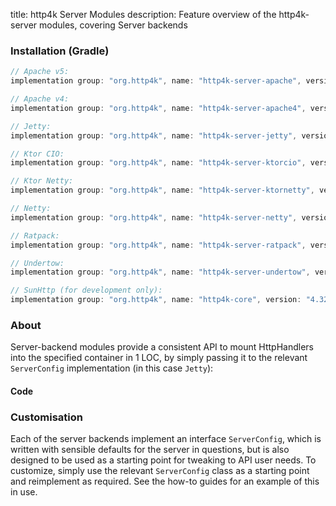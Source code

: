 title: http4k Server Modules
description: Feature overview of the http4k-server modules, covering Server backends

### Installation (Gradle)

```groovy
// Apache v5: 
implementation group: "org.http4k", name: "http4k-server-apache", version: "4.32.0.0"

// Apache v4: 
implementation group: "org.http4k", name: "http4k-server-apache4", version: "4.32.0.0"

// Jetty: 
implementation group: "org.http4k", name: "http4k-server-jetty", version: "4.32.0.0"

// Ktor CIO: 
implementation group: "org.http4k", name: "http4k-server-ktorcio", version: "4.32.0.0"

// Ktor Netty: 
implementation group: "org.http4k", name: "http4k-server-ktornetty", version: "4.32.0.0"

// Netty: 
implementation group: "org.http4k", name: "http4k-server-netty", version: "4.32.0.0"

// Ratpack: 
implementation group: "org.http4k", name: "http4k-server-ratpack", version: "4.32.0.0"

// Undertow: 
implementation group: "org.http4k", name: "http4k-server-undertow", version: "4.32.0.0"

// SunHttp (for development only): 
implementation group: "org.http4k", name: "http4k-core", version: "4.32.0.0"
```

### About
Server-backend modules provide a consistent API to mount HttpHandlers into the specified container in 1 LOC, by 
simply passing it to the relevant `ServerConfig` implementation (in this case `Jetty`):

#### Code [<img class="octocat"/>](https://github.com/http4k/http4k/blob/master/src/docs/guide/reference/servers/example_http.kt)

<script src="https://gist-it.appspot.com/https://github.com/http4k/http4k/blob/master/src/docs/guide/reference/servers/example_http.kt"></script>

### Customisation
Each of the server backends implement an interface `ServerConfig`, which is written with sensible defaults for the server in questions, 
but is also designed to be used as a starting point for tweaking to API user needs. To customize, simply use the relevant `ServerConfig` 
class as a starting point and reimplement as required. See the how-to guides for an example of this in use.
